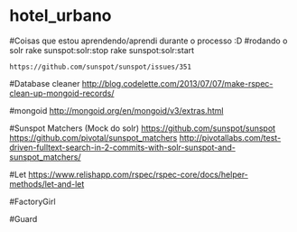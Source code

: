 # hotel_urbano

#Coisas que estou aprendendo/aprendi durante o processo :D
#rodando o solr
	rake sunspot:solr:stop
	rake sunspot:solr:start

	https://github.com/sunspot/sunspot/issues/351

#Database cleaner
	http://blog.codelette.com/2013/07/07/make-rspec-clean-up-mongoid-records/

#mongoid
	http://mongoid.org/en/mongoid/v3/extras.html

#Sunspot Matchers (Mock do solr)
	https://github.com/sunspot/sunspot
	https://github.com/pivotal/sunspot_matchers
	http://pivotallabs.com/test-driven-fulltext-search-in-2-commits-with-solr-sunspot-and-sunspot_matchers/

#Let
	https://www.relishapp.com/rspec/rspec-core/docs/helper-methods/let-and-let


#FactoryGirl

#Guard